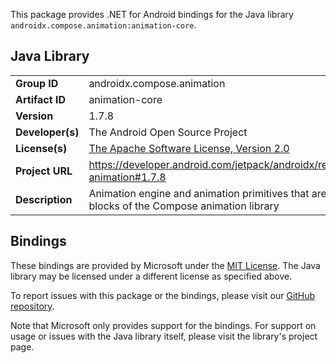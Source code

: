 This package provides .NET for Android bindings for the Java library `androidx.compose.animation:animation-core`.

## Java Library

| | |
|-|-|
| **Group ID** | androidx.compose.animation |
| **Artifact ID** | animation-core |
| **Version** | 1.7.8 |
| **Developer(s)** | The Android Open Source Project |
| **License(s)** | [The Apache Software License, Version 2.0](http://www.apache.org/licenses/LICENSE-2.0.txt) |
| **Project URL** | https://developer.android.com/jetpack/androidx/releases/compose-animation#1.7.8 |
| **Description** | Animation engine and animation primitives that are the building blocks of the Compose animation library |

## Bindings

These bindings are provided by Microsoft under the [MIT License](https://opensource.org/licenses/MIT). The Java
library may be licensed under a different license as specified above.

To report issues with this package or the bindings, please visit our [GitHub repository](https://aka.ms/android-libraries).

Note that Microsoft only provides support for the bindings. For support on
usage or issues with the Java library itself, please visit the library's project page.
